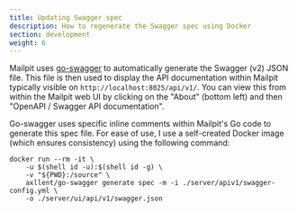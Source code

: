 ```yaml
---
title: Updating Swagger spec
description: How to regenerate the Swagger spec using Docker
section: development
weight: 6
---
```


Mailpit uses [go-swagger](https://github.com/go-swagger/go-swagger) to automatically generate the Swagger (v2) JSON file.
This file is then used to display the API documentation within Mailpit typically visible on `http://localhost:8025/api/v1/`.
You can view this from within the Mailpit web UI by clicking on the "About" (bottom left) and then "OpenAPI / Swagger API documentation".

Go-swagger uses specific inline comments within Mailpit's Go code to generate this spec file.
For ease of use, I use a self-created Docker image (which ensures consistency) using the following command:

```shell
docker run --rm -it \
    -u $(shell id -u):$(shell id -g) \
    -v "${PWD}:/source" \
    axllent/go-swagger generate spec -m -i ./server/apiv1/swagger-config.yml \
    -o ./server/ui/api/v1/swagger.json
```
